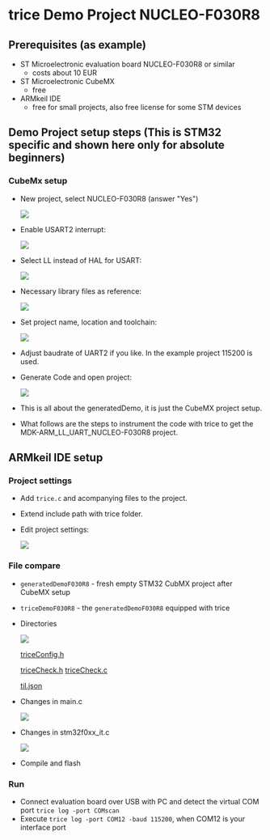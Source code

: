 # trice Demo Project NUCLEO-F030R8
## Prerequisites (as example)
- ST Microelectronic evaluation board NUCLEO-F030R8 or similar
  - costs about 10 EUR
- ST Microelectronic CubeMX
  - free
- ARMkeil IDE
  - free for small projects, also free license for some STM devices

## Demo Project setup steps (This is STM32 specific and shown here only for absolute beginners)

### CubeMx setup
- New project, select NUCLEO-F030R8 (answer "Yes")

  ![](README.media/CubeMX_1.PNG)
- Enable USART2 interrupt: 

  ![](README.media/CubeMX_2.PNG)
- Select LL instead of HAL for USART: 

  ![](README.media/CubeMX_3.PNG)
- Necessary library files as reference:

  ![](README.media/CubeMX_4.PNG)
- Set project name, location and toolchain: 

  ![](README.media/CubeMX_5.PNG)
- Adjust baudrate of UART2 if you like. In the example project 115200 is used.
- Generate Code and open project: 
  
  ![](README.media/CubeMX_6.PNG)

- This is all about the generatedDemo, it is just the CubeMX project setup.
- What follows are the steps to instrument the code with trice to get the MDK-ARM_LL_UART_NUCLEO-F030R8 project.

## ARMkeil IDE setup
### Project settings
  - Add `trice.c` and acompanying files to the project.
  - Extend include path with trice folder.
  - Edit project settings: 
  
    ![](README.media/ARMkeil_8.PNG)
    
### File compare
- `generatedDemoF030R8` - fresh empty STM32 CubMX project after CubeMX setup
- `triceDemoF030R8` - the `generatedDemoF030R8` equipped with trice
- Directories

  ![](README.media/F030R8DirCompare.PNG)

  [triceConfig.h](../examples/triceDemoF030R8/Inc/triceConfig.h)

  [triceCheck.h](../examples/triceDemoF030R8/Inc/triceCheck.h)
  [triceCheck.c](../examples/triceDemoF030R8/Src/triceCheck.c)

  [til.json](../examples/triceDemoF030R8/MDK-ARM/til.json)

- Changes in main.c

  ![](README.media/F030R8MainCompare.PNG)

- Changes in stm32f0xx_it.c

  ![](README.media/F030R8InterruptsCompare.PNG)

- Compile and flash

### Run

- Connect evaluation board over USB with PC and detect the virtual COM port `trice log -port COMscan`
- Execute `trice log -port COM12 -baud 115200`, when COM12 is your interface port